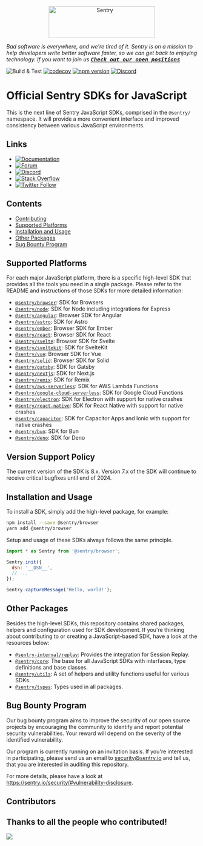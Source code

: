 <p align="center">
  <a href="https://sentry.io/?utm_source=github&utm_medium=logo" target="_blank">
    <img src="https://sentry-brand.storage.googleapis.com/sentry-wordmark-dark-280x84.png" alt="Sentry" width="280" height="84">
  </a>
</p>

_Bad software is everywhere, and we're tired of it. Sentry is on a mission to help developers write better software
faster, so we can get back to enjoying technology. If you want to join us
[<kbd>**Check out our open positions**</kbd>](https://sentry.io/careers/)_

![Build & Test](https://github.com/getsentry/sentry-javascript/workflows/CI:%20Build%20&%20Test/badge.svg)
[![codecov](https://codecov.io/gh/getsentry/sentry-javascript/branch/develop/graph/badge.svg)](https://codecov.io/gh/getsentry/sentry-javascript)
[![npm version](https://img.shields.io/npm/v/@sentry/core.svg)](https://www.npmjs.com/package/@sentry/core)
[![Discord](https://img.shields.io/discord/621778831602221064)](https://discord.gg/Ww9hbqr)

# Official Sentry SDKs for JavaScript

This is the next line of Sentry JavaScript SDKs, comprised in the `@sentry/` namespace. It will provide a more
convenient interface and improved consistency between various JavaScript environments.

## Links

- [![Documentation](https://img.shields.io/badge/documentation-sentry.io-green.svg)](https://docs.sentry.io/quickstart/)
- [![Forum](https://img.shields.io/badge/forum-sentry-green.svg)](https://forum.sentry.io/c/sdks)
- [![Discord](https://img.shields.io/discord/621778831602221064)](https://discord.gg/Ww9hbqr)
- [![Stack Overflow](https://img.shields.io/badge/stack%20overflow-sentry-green.svg)](http://stackoverflow.com/questions/tagged/sentry)
- [![Twitter Follow](https://img.shields.io/twitter/follow/getsentry?label=getsentry&style=social)](https://twitter.com/intent/follow?screen_name=getsentry)

## Contents

- [Contributing](https://github.com/getsentry/sentry-javascript/blob/develop/CONTRIBUTING.md)
- [Supported Platforms](#supported-platforms)
- [Installation and Usage](#installation-and-usage)
- [Other Packages](#other-packages)
- [Bug Bounty Program](#bug-bounty-program)

## Supported Platforms

For each major JavaScript platform, there is a specific high-level SDK that provides all the tools you need in a single
package. Please refer to the README and instructions of those SDKs for more detailed information:

- [`@sentry/browser`](https://github.com/getsentry/sentry-javascript/tree/master/packages/browser): SDK for Browsers
- [`@sentry/node`](https://github.com/getsentry/sentry-javascript/tree/master/packages/node): SDK for Node including
  integrations for Express
- [`@sentry/angular`](https://github.com/getsentry/sentry-javascript/tree/master/packages/angular): Browser SDK for
  Angular
- [`@sentry/astro`](https://github.com/getsentry/sentry-javascript/tree/master/packages/astro): SDK for Astro
- [`@sentry/ember`](https://github.com/getsentry/sentry-javascript/tree/master/packages/ember): Browser SDK for Ember
- [`@sentry/react`](https://github.com/getsentry/sentry-javascript/tree/master/packages/react): Browser SDK for React
- [`@sentry/svelte`](https://github.com/getsentry/sentry-javascript/tree/master/packages/svelte): Browser SDK for Svelte
- [`@sentry/sveltekit`](https://github.com/getsentry/sentry-javascript/tree/master/packages/sveltekit): SDK for
  SvelteKit
- [`@sentry/vue`](https://github.com/getsentry/sentry-javascript/tree/master/packages/vue): Browser SDK for Vue
- [`@sentry/solid`](https://github.com/getsentry/sentry-javascript/tree/master/packages/solid): Browser SDK for Solid
- [`@sentry/gatsby`](https://github.com/getsentry/sentry-javascript/tree/master/packages/gatsby): SDK for Gatsby
- [`@sentry/nextjs`](https://github.com/getsentry/sentry-javascript/tree/master/packages/nextjs): SDK for Next.js
- [`@sentry/remix`](https://github.com/getsentry/sentry-javascript/tree/master/packages/remix): SDK for Remix
- [`@sentry/aws-serverless`](https://github.com/getsentry/sentry-javascript/tree/master/packages/aws-serverless): SDK
  for AWS Lambda Functions
- [`@sentry/google-cloud-serverless`](https://github.com/getsentry/sentry-javascript/tree/master/packages/google-cloud):
  SDK for Google Cloud Functions
- [`@sentry/electron`](https://github.com/getsentry/sentry-electron): SDK for Electron with support for native crashes
- [`@sentry/react-native`](https://github.com/getsentry/sentry-react-native): SDK for React Native with support for
  native crashes
- [`@sentry/capacitor`](https://github.com/getsentry/sentry-capacitor): SDK for Capacitor Apps and Ionic with support
  for native crashes
- [`@sentry/bun`](https://github.com/getsentry/sentry-javascript/tree/master/packages/bun): SDK for Bun
- [`@sentry/deno`](https://github.com/getsentry/sentry-javascript/tree/master/packages/deno): SDK for Deno

## Version Support Policy

The current version of the SDK is 8.x. Version 7.x of the SDK will continue to receive critical bugfixes until end
of 2024.

## Installation and Usage

To install a SDK, simply add the high-level package, for example:

```sh
npm install --save @sentry/browser
yarn add @sentry/browser
```

Setup and usage of these SDKs always follows the same principle.

```javascript
import * as Sentry from '@sentry/browser';

Sentry.init({
  dsn: '__DSN__',
  // ...
});

Sentry.captureMessage('Hello, world!');
```

## Other Packages

Besides the high-level SDKs, this repository contains shared packages, helpers and configuration used for SDK
development. If you're thinking about contributing to or creating a JavaScript-based SDK, have a look at the resources
below:

- [`@sentry-internal/replay`](https://github.com/getsentry/sentry-javascript/tree/master/packages/replay-internal):
  Provides the integration for Session Replay.
- [`@sentry/core`](https://github.com/getsentry/sentry-javascript/tree/master/packages/core): The base for all
  JavaScript SDKs with interfaces, type definitions and base classes.
- [`@sentry/utils`](https://github.com/getsentry/sentry-javascript/tree/master/packages/utils): A set of helpers and
  utility functions useful for various SDKs.
- [`@sentry/types`](https://github.com/getsentry/sentry-javascript/tree/master/packages/types): Types used in all
  packages.

## Bug Bounty Program

Our bug bounty program aims to improve the security of our open source projects by encouraging the community to identify
and report potential security vulnerabilities. Your reward will depend on the severity of the identified vulnerability.

Our program is currently running on an invitation basis. If you're interested in participating, please send us an email
to security@sentry.io and tell us, that you are interested in auditing this repository.

For more details, please have a look at https://sentry.io/security/#vulnerability-disclosure.

## Contributors

## Thanks to all the people who contributed!

<a href="https://github.com/getsentry/sentry-javascript/graphs/contributors">
  <img src="https://contributors-img.web.app/image?repo=getsentry/sentry-javascript" />
</a>
